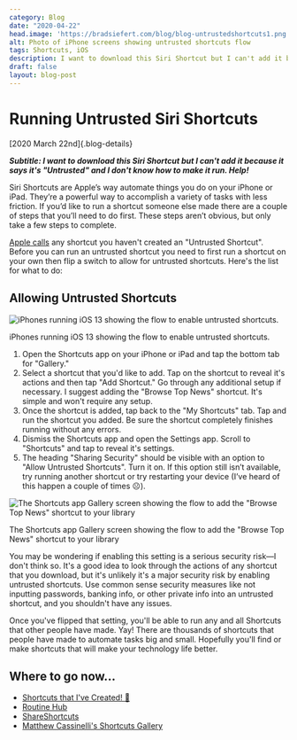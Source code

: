 ```yaml
---
category: Blog
date: "2020-04-22"
head.image: 'https://bradsiefert.com/blog/blog-untrustedshortcuts1.png'
alt: Photo of iPhone screens showing untrusted shortcuts flow
tags: Shortcuts, iOS
description: I want to download this Siri Shortcut but I can't add it because it says it's "Untrusted" and I don't know how to make it run. Help!...
draft: false
layout: blog-post
---
```

# Running Untrusted Siri Shortcuts

[2020 March 22nd]{.blog-details}

_**Subtitle: I want to download this Siri Shortcut but I can't add it because it says it's "Untrusted" and I don't know how to make it run. Help!**_

Siri Shortcuts are Apple’s way automate things you do on your iPhone or iPad. They’re a powerful way to accomplish a variety of tasks with less friction. If you’d like to run a shortcut someone else made there are a couple of steps that you’ll need to do first. These steps aren’t obvious, but only take a few steps to complete.

[Apple calls](https://support.apple.com/guide/shortcuts/enable-shared-shortcuts-apdfeb05586f/ios) any shortcut you haven't created an "Untrusted Shortcut". Before you can run an untrusted shortcut you need to first run a shortcut on your own then flip a switch to allow for untrusted shortcuts. Here's the list for what to do:

## Allowing Untrusted Shortcuts

![iPhones running iOS 13 showing the flow to enable untrusted shortcuts.](../blog/blog-untrustedshortcuts2.png)
<figcaption>iPhones running iOS 13 showing the flow to enable untrusted shortcuts.</figcaption>

1. Open the Shortcuts app on your iPhone or iPad and tap the bottom tab for "Gallery."
2. Select a shortcut that you'd like to add. Tap on the shortcut to reveal it's actions and then tap "Add Shortcut." Go through any additional setup if necessary. I suggest adding the "Browse Top News" shortcut. It's simple and won't require any setup.
3. Once the shortcut is added, tap back to the "My Shortcuts" tab. Tap and run the shortcut you added. Be sure the shortcut completely finishes running without any errors.
4. Dismiss the Shortcuts app and open the Settings app. Scroll to "Shortcuts" and tap to reveal it's settings.
5. The heading "Sharing Security" should be visible with an option to "Allow Untrusted Shortcuts". Turn it on. If this option still isn’t available, try running another shortcut or try restarting your device (I’ve heard of this happen a couple of times ☹️).

![The Shortcuts app Gallery screen showing the flow to add the "Browse Top News" shortcut to your library](../blog/blog-untrustedshortcuts1.png "img-fluid")
<figcaption>The Shortcuts app Gallery screen showing the flow to add the "Browse Top News" shortcut to your library</figcaption>

You may be wondering if enabling this setting is a serious security risk—I don't think so. It's a good idea to look through the actions of any shortcut that you download, but it's unlikely it's a major security risk by enabling untrusted shortcuts. Use common sense security measures like not inputting passwords, banking info, or other private info into an untrusted shortcut, and you shouldn't have any issues.

Once you've flipped that setting, you'll be able to run any and all Shortcuts that other people have made. Yay! There are thousands of shortcuts that people have made to automate tasks big and small. Hopefully you'll find or make shortcuts that will make your technology life better.

## Where to go now…

- [Shortcuts that I've Created! 🥳](https://www.brad.si/efert/siri-shortcuts/)
- [Routine Hub](https://routinehub.co)
- [ShareShortcuts](https://shareshortcuts.com)
- [Matthew Cassinelli's Shortcuts Gallery](https://www.matthewcassinelli.com/siri-shortcuts/)
